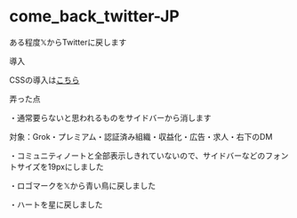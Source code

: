 # come_back_twitter-JP
ある程度𝕏からTwitterに戻します

導入

CSSの導入は[こちら](https://userstyles.world/style/20214/come-back-twitter-jp)

弄った点

・通常要らないと思われるものをサイドバーから消します

対象：Grok・プレミアム・認証済み組織・収益化・広告・求人・右下のDM

・コミュニティノートと全部表示しきれていないので、サイドバーなどのフォントサイズを19pxにしました

・ロゴマークを𝕏から青い鳥に戻しました

・ハートを星に戻しました
